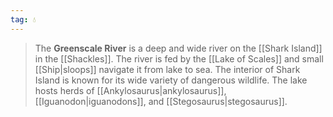```yaml
---
tag: 💧
---
```

> The **Greenscale River** is a deep and wide river on the [[Shark Island]] in the [[Shackles]]. The river is fed by the [[Lake of Scales]] and small [[Ship|sloops]] navigate it from lake to sea. The interior of Shark Island is known for its wide variety of dangerous wildlife. The lake hosts herds of [[Ankylosaurus|ankylosaurus]], [[Iguanodon|iguanodons]], and [[Stegosaurus|stegosaurus]].








